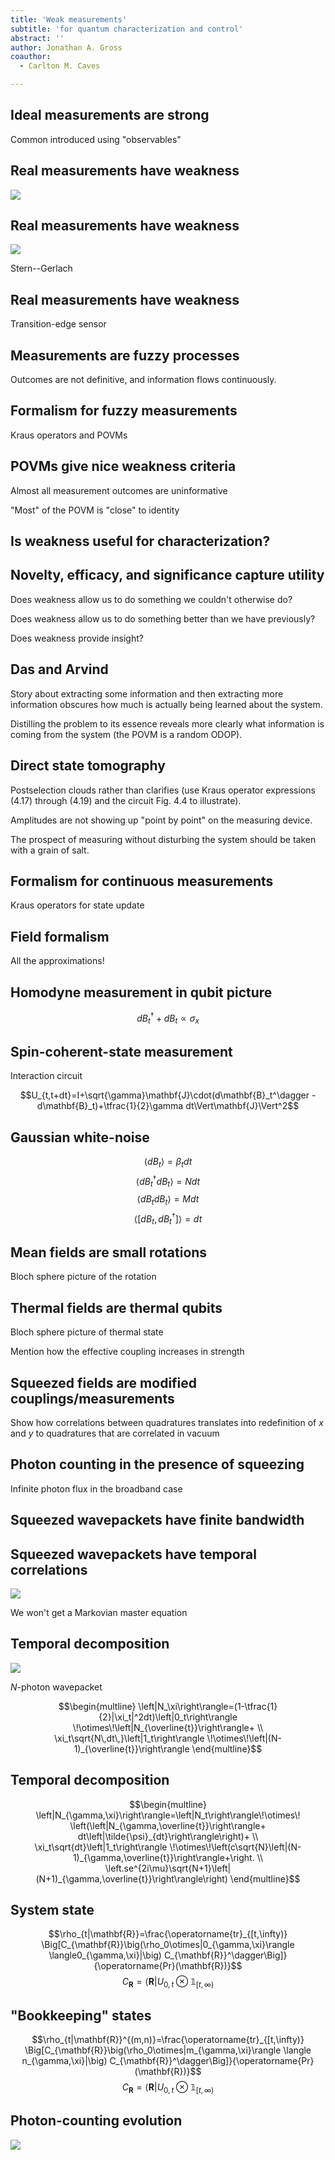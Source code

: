 ```yaml
---
title: 'Weak measurements'
subtitle: 'for quantum characterization and control'
abstract: ''
author: Jonathan A. Gross
coauthor:
  - Carlton M. Caves

---
```


Ideal measurements are strong
-----------------------------

Common introduced using "observables"

Real measurements have weakness
-------------------------------

![](img/stern-gerlach-experiment.svg)

Real measurements have weakness
-------------------------------

![](img/stern-gerlach-scatter.svg)

Stern--Gerlach

Real measurements have weakness
-------------------------------

Transition-edge sensor

Measurements are fuzzy processes
--------------------------------

Outcomes are not definitive, and information flows continuously.

Formalism for fuzzy measurements
--------------------------------

Kraus operators and POVMs

POVMs give nice weakness criteria
---------------------------------

Almost all measurement outcomes are uninformative

"Most" of the POVM is "close" to identity

Is weakness useful for characterization?
----------------------------------------

Novelty, efficacy, and significance capture utility
---------------------------------------------------

Does weakness allow us to do something we couldn't otherwise do?

Does weakness allow us to do something better than we have previously?

Does weakness provide insight?

Das and Arvind
--------------

Story about extracting some information and then extracting more information
obscures how much is actually being learned about the system.

Distilling the problem to its essence reveals more clearly what information
is coming from the system (the POVM is a random ODOP).

Direct state tomography
-----------------------

Postselection clouds rather than clarifies (use Kraus operator expressions
(4.17) through (4.19) and the circuit Fig. 4.4 to illustrate).

Amplitudes are not showing up "point by point" on the measuring device.

The prospect of measuring without disturbing the system should be taken with a
grain of salt.

Formalism for continuous measurements
-------------------------------------

Kraus operators for state update

Field formalism
---------------

All the approximations!

Homodyne measurement in qubit picture
-------------------------------------

$$dB_t^\dagger+dB_t\propto\sigma_x$$

Spin-coherent-state measurement
-------------------------------

Interaction circuit

$$U_{t,t+dt}=I+\sqrt{\gamma}\mathbf{J}\cdot(d\mathbf{B}_t^\dagger
-d\mathbf{B}_t)+\tfrac{1}{2}\gamma dt\Vert\mathbf{J}\Vert^2$$

Gaussian white-noise
--------------------

$$\langle dB_t\rangle=\beta_tdt$$
$$\langle dB_t^\dagger dB_t\rangle=Ndt$$
$$\langle dB_tdB_t\rangle=Mdt$$
$$\langle[dB_t,dB_t^\dagger]\rangle=dt$$

Mean fields are small rotations
-------------------------------

Bloch sphere picture of the rotation

Thermal fields are thermal qubits
---------------------------------

Bloch sphere picture of thermal state

Mention how the effective coupling increases in strength

Squeezed fields are modified couplings/measurements
---------------------------------------------------

Show how correlations between quadratures translates into redefinition of $x$
and $y$ to quadratures that are correlated in vacuum

Photon counting in the presence of squeezing
--------------------------------------------

Infinite photon flux in the broadband case

Squeezed wavepackets have finite bandwidth
------------------------------------------

Squeezed wavepackets have temporal correlations
-----------------------------------------------

![](img/wavepacket-measurement.svg)

We won't get a Markovian master equation

Temporal decomposition
----------------------

![](img/temporal-decomposition.svg)

$N$-photon wavepacket

$$\begin{multline}
\left|N_\xi\right\rangle=(1-\tfrac{1}{2}|\xi_t|^2dt)\left|0_t\right\rangle
\!\otimes\!\left|N_{\overline{t}}\right\rangle+
\\
\xi_t\sqrt{N\,dt\,}\left|1_t\right\rangle
\!\otimes\!\left|(N-1)_{\overline{t}}\right\rangle
\end{multline}$$

Temporal decomposition
----------------------

$$\begin{multline}
\left|N_{\gamma,\xi}\right\rangle=\left|N_t\right\rangle\!\otimes\!
\left(\left|N_{\gamma,\overline{t}}\right\rangle+
dt\left|\tilde{\psi}_{dt}\right\rangle\right)+
\\
\xi_t\sqrt{dt}\left|1_t\right\rangle
\!\otimes\!\left(c\sqrt{N}\left|(N-1)_{\gamma,\overline{t}}\right\rangle+\right.
\\
\left.se^{2i\mu}\sqrt{N+1}\left|(N+1)_{\gamma,\overline{t}}\right\rangle\right)
\end{multline}$$

System state
------------

$$\rho_{t|\mathbf{R}}=\frac{\operatorname{tr}_{[t,\infty)}
\Big[C_{\mathbf{R}}\big(\rho_0\otimes|0_{\gamma,\xi}\rangle
\langle0_{\gamma,\xi}|\big)
C_{\mathbf{R}}^\dagger\Big]}{\operatorname{Pr}(\mathbf{R})}$$
$$C_{\mathbf{R}}=\langle\mathbf{R}|U_{0,t}\otimes\mathbb{1}_{[t,\infty)}$$

"Bookkeeping" states
--------------------

$$\rho_{t|\mathbf{R}}^{(m,n)}=\frac{\operatorname{tr}_{[t,\infty)}
\Big[C_{\mathbf{R}}\big(\rho_0\otimes|m_{\gamma,\xi}\rangle
\langle n_{\gamma,\xi}|\big)
C_{\mathbf{R}}^\dagger\Big]}{\operatorname{Pr}(\mathbf{R})}$$
$$C_{\mathbf{R}}=\langle\mathbf{R}|U_{0,t}\otimes\mathbb{1}_{[t,\infty)}$$

Photon-counting evolution
-------------------------

![](img/photon-counting-equations.svg)
